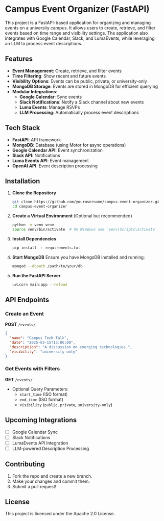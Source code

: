 # Campus Event Organizer (FastAPI)

This project is a FastAPI-based application for organizing and managing events on a university campus. It allows users to create, retrieve, and filter events based on time range and visibility settings. The application also integrates with Google Calendar, Slack, and LumaEvents, while leveraging an LLM to process event descriptions.

## Features
- **Event Management**: Create, retrieve, and filter events
- **Time Filtering**: Show recent and future events
- **Visibility Options**: Events can be public, private, or university-only
- **MongoDB Storage**: Events are stored in MongoDB for efficient querying
- **Modular Integrations**:
  - **Google Calendar**: Sync events
  - **Slack Notifications**: Notify a Slack channel about new events
  - **Luma Events**: Manage RSVPs
  - **LLM Processing**: Automatically process event descriptions

## Tech Stack
- **FastAPI**: API framework
- **MongoDB**: Database (using Motor for async operations)
- **Google Calendar API**: Event synchronization
- **Slack API**: Notifications
- **Luma Events API**: Event management
- **OpenAI API**: Event description processing

## Installation
1. **Clone the Repository**
   ```sh
   git clone https://github.com/yourusername/campus-event-organizer.git
   cd campus-event-organizer
   ```
2. **Create a Virtual Environment** (Optional but recommended)
   ```sh
   python -m venv venv
   source venv/bin/activate  # On Windows use `venv\Scripts\activate`
   ```
3. **Install Dependencies**
   ```sh
   pip install -r requirements.txt
   ```
4. **Start MongoDB**
   Ensure you have MongoDB installed and running:
   ```sh
   mongod --dbpath /path/to/your/db
   ```
5. **Run the FastAPI Server**
   ```sh
   uvicorn main:app --reload
   ```

## API Endpoints
### Create an Event
**POST** `/events/`
```json
{
  "name": "Campus Tech Talk",
  "date": "2025-03-15T15:00:00",
  "description": "A discussion on emerging technologies.",
  "visibility": "university-only"
}
```
### Get Events with Filters
**GET** `/events/`
- Optional Query Parameters:
  - `start_time` (ISO format)
  - `end_time` (ISO format)
  - `visibility` (`public`, `private`, `university-only`)

## Upcoming Integrations
- [ ] Google Calendar Sync
- [ ] Slack Notifications
- [ ] LumaEvents API Integration
- [ ] LLM-powered Description Processing

## Contributing
1. Fork the repo and create a new branch.
2. Make your changes and commit them.
3. Submit a pull request!

## License
This project is licensed under the Apache 2.0 License.

